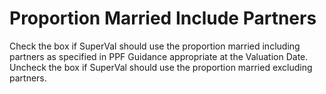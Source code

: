 # Proportion Married Include Partners

Check the box if SuperVal should use the proportion married including
partners as specified in PPF Guidance appropriate at the Valuation Date.
Uncheck the box if SuperVal should use the proportion married excluding
partners.
